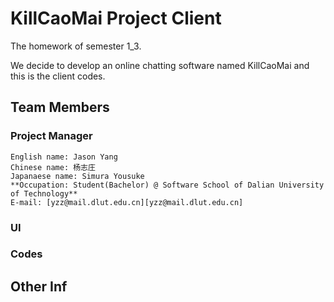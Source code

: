 # KillCaoMai Project Client
The homework of semester 1_3. 

We decide to develop an online chatting software named KillCaoMai and this is the client codes.
## Team Members
### Project Manager
    English name: Jason Yang
    Chinese name: 杨志庄
    Japanaese name: Simura Yousuke
    **Occupation: Student(Bachelor) @ Software School of Dalian University of Technology**
    E-mail: [yzz@mail.dlut.edu.cn][yzz@mail.dlut.edu.cn]
### UI
### Codes
## Other Inf

